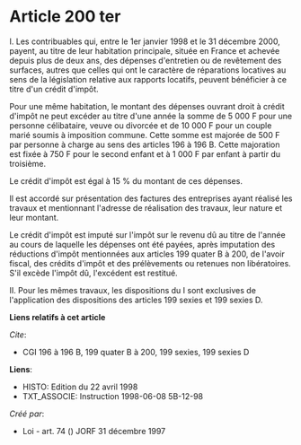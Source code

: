 # Article 200 ter

I. Les contribuables qui, entre le 1er janvier 1998 et le 31 décembre 2000, payent, au titre de leur habitation principale,
située en France et achevée depuis plus de deux ans, des dépenses d'entretien ou de revêtement des surfaces, autres que
celles qui ont le caractère de réparations locatives au sens de la législation relative aux rapports locatifs, peuvent
bénéficier à ce titre d'un crédit d'impôt.

Pour une même habitation, le montant des dépenses ouvrant droit à crédit d'impôt ne peut excéder au titre d'une année la
somme de 5 000 F pour une personne célibataire, veuve ou divorcée et de 10 000 F pour un couple marié soumis à imposition
commune. Cette somme est majorée de 500 F par personne à charge au sens des articles 196 à 196 B. Cette majoration est fixée
à 750 F pour le second enfant et à 1 000 F par enfant à partir du troisième.

Le crédit d'impôt est égal à 15 % du montant de ces dépenses.

Il est accordé sur présentation des factures des entreprises ayant réalisé les travaux et mentionnant l'adresse de
réalisation des travaux, leur nature et leur montant.

Le crédit d'impôt est imputé sur l'impôt sur le revenu dû au titre de l'année au cours de laquelle les dépenses ont été
payées, après imputation des réductions d'impôt mentionnées aux articles 199 quater B à 200, de l'avoir fiscal, des crédits
d'impôt et des prélèvements ou retenues non libératoires. S'il excède l'impôt dû, l'excédent est restitué.

II. Pour les mêmes travaux, les dispositions du I sont exclusives de l'application des dispositions des articles 199 sexies
et 199 sexies D.

**Liens relatifs à cet article**

_Cite_:

  - CGI 196 à 196 B, 199 quater B à 200, 199 sexies, 199 sexies D

**Liens**:

  - HISTO: Edition du 22 avril 1998
  - TXT_ASSOCIE: Instruction 1998-06-08 5B-12-98

_Créé par_:

  - Loi - art. 74 () JORF 31 décembre 1997
